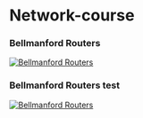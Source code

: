 # Network-course

### Bellmanford Routers
[![Bellmanford Routers](https://img.youtube.com/vi/JYhEzXHvWEM/0.jpg)](https://www.youtube.com/watch?v=JYhEzXHvWEM)

### Bellmanford Routers test
[![Bellmanford Routers](https://img.youtube.com/vi/EAIY-BD3J8A/0.jpg)](https://www.youtube.com/watch?v=EAIY-BD3J8A)




